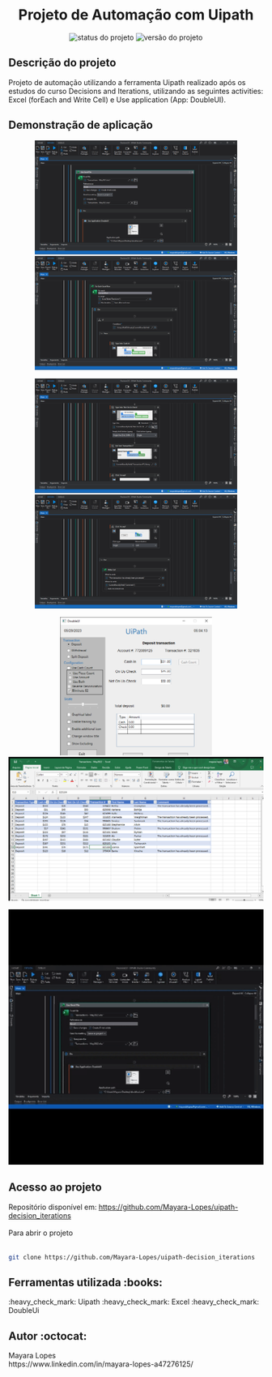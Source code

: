 <h1 align= "center">Projeto de Automação com Uipath</h1>

<p align= "center">
  <img src= "https://img.shields.io/badge/Status-Concluído-green" alt= "status do projeto">
  <img src= "https://img.shields.io/badge/version-1.0-green" alt= "versão do projeto">
</p>

<h2>Descrição do projeto </h2>
<p>
  Projeto de automação utilizando a ferramenta Uipath realizado após os estudos do curso Decisions and Iterations, utilizando as 
  seguintes activities: Excel (forEach and Write Cell) e Use application (App: DoubleUI).
</p>

<h2>Demonstração de aplicação</h2>
<p align= "center">
  <img src= "https://github.com/Mayara-Lopes/assets/blob/main/01-di.png" 
       alt="Imagem representando parte da escrita do projeto no Uipath" width= "400px">
    <img src= "https://github.com/Mayara-Lopes/assets/blob/main/02-di.png" 
       alt="Imagem representando parte da escrita do projeto no Uipath" width= "400px">
</p>
<p align= "center">
  <img src= "https://github.com/Mayara-Lopes/assets/blob/main/03-di.png" 
       alt= "Imagem representando parte da escrita do projeto no Uipath" width= "400px">
  <img src= "https://github.com/Mayara-Lopes/assets/blob/main/04-di.png" 
       alt= "Imagem representando parte da escrita do projeto no Uipath" width= "400px">
 </p>
 <p align= "center">
  <img src= "https://github.com/Mayara-Lopes/assets/blob/main/05-di.png" 
       alt= "Imagem representando parte da escrita do projeto no Uipath" width= "300px">
  <img src= "https://github.com/Mayara-Lopes/assets/blob/main/06-di.png" 
       alt= "Imagem representando parte da escrita do projeto no Uipath" width= "550px">
 </p>
 <p align= "center">
    <img src= "https://github.com/Mayara-Lopes/assets/blob/main/gif_DI.gif" 
       alt= "GIF representando a execução do projeto" width= "600px"> 
 </p>

<h2>Acesso ao projeto </h2>

  Repositório disponível em: https://github.com/Mayara-Lopes/uipath-decision_iterations <br>
  <br>
  Para abrir o projeto <br>
  ``` bash
  
  git clone https://github.com/Mayara-Lopes/uipath-decision_iterations
  
  ```

<h2>Ferramentas utilizada :books:</h2>
:heavy_check_mark: Uipath
:heavy_check_mark: Excel
:heavy_check_mark: DoubleUi

<h2>Autor :octocat:</h2>
Mayara Lopes <br>
https://www.linkedin.com/in/mayara-lopes-a47276125/
